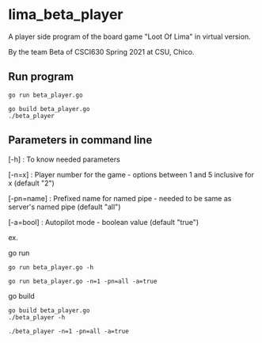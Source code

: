 # lima_beta_player

A player side program of the board game "Loot Of Lima" in virtual version. 

By the team Beta of CSCI630 Spring 2021 at CSU, Chico.

## Run program

```
go run beta_player.go
```
```
go build beta_player.go
./beta_player
```

## Parameters in command line

[-h]  : To know needed parameters

[-n=x]  : Player number for the game - options between 1 and 5 inclusive for x (default "2")

[-pn=name] : Prefixed name for named pipe - needed to be same as server's named pipe (default "all")

[-a=bool]  : Autopilot mode - boolean value (default "true")

ex.

go run
```
go run beta_player.go -h
```
```
go run beta_player.go -n=1 -pn=all -a=true
```

go build
```
go build beta_player.go
./beta_player -h
```
```
./beta_player -n=1 -pn=all -a=true
```
